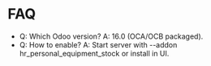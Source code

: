 # FAQ

- Q: Which Odoo version? A: 16.0 (OCA/OCB packaged).
- Q: How to enable? A: Start server with --addon hr_personal_equipment_stock or install in UI.
